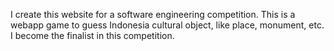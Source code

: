 I create this website for a software engineering competition. This is a webapp game to guess Indonesia cultural object, like place, monument, etc. I become the finalist in this competition.
